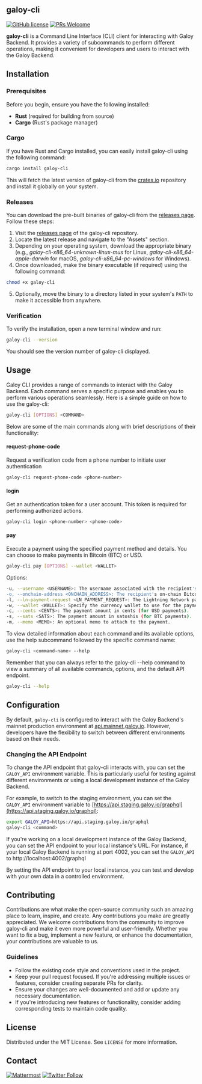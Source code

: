 ## galoy-cli

[![GitHub license](https://img.shields.io/github/license/GaloyMoney/galoy-cli)](https://github.com/GaloyMoney/galoy-cli)
[![PRs Welcome](https://img.shields.io/badge/PRs-welcome-brightgreen.svg)](#contributing)



**galoy-cli** is a Command Line Interface (CLI) client for interacting with Galoy Backend. It provides a variety of subcommands to perform different operations, making it convenient for developers and users to interact with the Galoy Backend.

## Installation

### Prerequisites
Before you begin, ensure you have the following installed:

- **Rust** (required for building from source)
- **Cargo** (Rust's package manager)

### Cargo
If you have Rust and Cargo installed, you can easily install galoy-cli using the following command:

```bash
cargo install galoy-cli
```
This will fetch the latest version of galoy-cli from the [crates.io]([crates.io](https://crates.io/)) repository and install it globally on your system.

<!-- #### Chocolatey -->



### Releases

You can download the pre-built binaries of galoy-cli from the [releases page](https://github.com/GaloyMoney/galoy-cli/releases/). Follow these steps:

1.  Visit the [releases page](https://github.com/GaloyMoney/galoy-cli/releases/) of the galoy-cli repository.
2. Locate the latest release and navigate to the "Assets" section.
3. Depending on your operating system, download the appropriate binary (e.g., *galoy-cli-x86_64-unknown-linux-mus* for Linux, *galoy-cli-x86_64-apple-darwin* for macOS, *galoy-cli-x86_64-pc-windows* for Windows).
4. Once downloaded, make the binary executable (if required) using the following command:
```bash
chmod +x galoy-cli
```
5. Optionally, move the binary to a directory listed in your system's `PATH` to make it accessible from anywhere.

### Verification
To verify the installation, open a new terminal window and run:
```sh
galoy-cli --version
```
You should see the version number of galoy-cli displayed.




## Usage

Galoy CLI provides a range of commands to interact with the Galoy Backend. Each command serves a specific purpose and enables you to perform various operations seamlessly. Here is a simple guide on how to use the galoy-cli:

```bash
galoy-cli [OPTIONS] <COMMAND>
```

Below are some of the main commands along with brief descriptions of their functionality:

#### request-phone-code
Request a verification code from a phone number to initiate user authentication
```bash
galoy-cli request-phone-code <phone-number>
```
#### login
Get an authentication token for a user account. This token is required for performing authorized actions.
```bash
galoy-cli login <phone-number> <phone-code>
```

#### pay
Execute a payment using the specified payment method and details. You can choose to make payments in Bitcoin (BTC) or USD.
```bash
galoy-cli pay [OPTIONS] --wallet <WALLET>
```
Options:
```sh
-u, --username <USERNAME>: The username associated with the recipient's account.
-o, --onchain-address <ONCHAIN_ADDRESS>: The recipient's on-chain Bitcoin address.
-l, --ln-payment-request <LN_PAYMENT_REQUEST>: The Lightning Network payment request for the recipient.
-w, --wallet <WALLET>: Specify the currency wallet to use for the payment. Possible values: btc, usd.
-c, --cents <CENTS>: The payment amount in cents (for USD payments).
-s, --sats <SATS>: The payment amount in satoshis (for BTC payments).
-m, --memo <MEMO>: An optional memo to attach to the payment.
```

To view detailed information about each command and its available options, use the help subcommand followed by the specific command name:
```bash
galoy-cli <command-name> --help
```
Remember that you can always refer to the galoy-cli --help command to view a summary of all available commands, options, and the default API endpoint.

```bash
galoy-cli --help
```

## Configuration

By default, `galoy-cli` is configured to interact with the Galoy Backend's mainnet production environment at [api.mainnet.galoy.io](https://api.mainnet.galoy.io/graphql). However, developers have the flexibility to switch between different environments based on their needs.

### Changing the API Endpoint
To change the API endpoint that galoy-cli interacts with, you can set the `GALOY_API` environment variable. This is particularly useful for testing against different environments or using a local development instance of the Galoy Backend.

For example, to switch to the staging environment, you can set the `GALOY_API` environment variable to [https://api.staging.galoy.io/graphql](https://api.staging.galoy.io/graphql):

```bash
export GALOY_API=https://api.staging.galoy.io/graphql
galoy-cli <command>
```

If you're working on a local development instance of the Galoy Backend, you can set the API endpoint to your local instance's URL. For instance, if your local Galoy Backend is running at port 4002, you can set the `GALOY_API` to http://localhost:4002/graphql

By setting the API endpoint to your local instance, you can test and develop with your own data in a controlled environment.



## Contributing

Contributions are what make the open-source community such an amazing place to learn, inspire, and create. Any contributions you make are greatly appreciated. We welcome contributions from the community to improve galoy-cli and make it even more powerful and user-friendly. Whether you want to fix a bug, implement a new feature, or enhance the documentation, your contributions are valuable to us.

### Guidelines

- Follow the existing code style and conventions used in the project.
- Keep your pull request focused. If you're addressing multiple issues or features, consider creating separate PRs for clarity.
- Ensure your changes are well-documented and add or update any necessary documentation.
- If you're introducing new features or functionality, consider adding corresponding tests to maintain code quality.


## License

Distributed under the MIT License. See `LICENSE` for more information.

## Contact
[![Mattermost](https://img.shields.io/badge/chat-on%20mattermost-blue?style=social&logo=mattermost)](https://chat.galoy.io)
[![Twitter Follow](https://img.shields.io/twitter/follow/GaloyMoney?style=social)](https://twitter.com/GaloyMoney)
